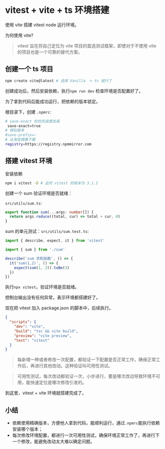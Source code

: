 # vitest + vite + ts 环境搭建

使用 vite 搭建 vitest node 运行环境。

为何使用 vite?

> vitest 旨在将自己定位为 vite 项目的首选测试框架，即使对于不使用 vite 的项目也是一个可靠的替代方案。

## 创建一个 ts 项目

```bash
npm create vite@latest # 选择 Vanilla  + ts 就行了
```

创建成功后，然后安装依赖，执行`npm run dev` 检查环境是否配置好了。

为了拿到代码后能成功运行，把依赖的版本锁定。

根目录下，创建 `.npmrc`:

```bash
# save-exact 的优先级更加高
 save-exact=true
# 相似版本
#save-prefix=~
# 从淘宝镜像下载
registry=https://registry.npmmirror.com
```

## 搭建 vitest 环境

安装依赖

```bash
npm i vitest -D # 此时 vitest 的版本为 3.1.1
```

创建一个 sum 验证环境是否就绪：

`src/utils/sum.ts`:

```ts
export function sum(...args: number[]) {
  return args.reduce((total, cur) => total + cur, 0)
}
```

sum 的单元测试：`src/utils/sum.test.ts`:

```ts
import { describe, expect, it } from 'vitest'

import { sum } from './sum'

describe('sum 求和函数', () => {
  it('sum(1,2)', () => {
    expect(sum(1, 2)).toBe(3)
  })
})
```

执行`npx vitest`，验证环境是否就绪。

控制台输出没有任何异常，表示环境都搭建好了。

现在把 vitest 加入 package.json 的脚本中，后续执行。

```json
{
  "scripts": {
    "dev": "vite",
    "build": "tsc && vite build",
    "preview": "vite preview",
    "test": "vitest"
  }
}
```

> 每新增一种或者修改一次配置，都验证一下配置是否正常工作，确保正常工作后，再进行其他改动。这种验证叫可用性测试。

> 可用性测试，每次改动都验证一次，小步进行，要是哪次改动导致环境不可用，能快速定位是哪次修改引发的。

到这里，vitest + vite 环境就搭建完成了。

## 小结

- 依赖使用精确版本，方便他人拿到代码，能顺利运行，通过`.npmrc`能执行依赖安装哪个版本；
- 每次修改环境配置，都进行一次可用性测试，确保环境正常工作了，再进行下一个修改，能避免改动太大难以确定问题。

